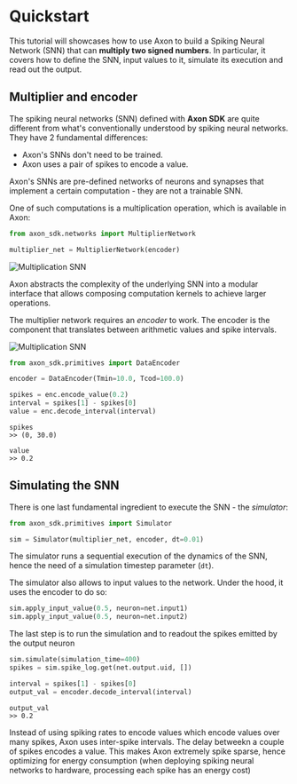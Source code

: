 # Quickstart

This tutorial will showcases how to use Axon to build a Spiking Neural Network (SNN) that can **multiply two signed numbers**. In particular, it covers how to define the SNN, input values to it, simulate its execution and read out the output.


## Multiplier and encoder

The spiking neural networks (SNN) defined with **Axon SDK** are quite different from what's conventionally understood by spiking neural networks. They have 2 fundamental differences:

- Axon's SNNs don't need to be trained.
- Axon uses a pair of spikes to encode a value.

Axon's SNNs are pre-defined networks of neurons and synapses that implement a certain computation - they are not a trainable SNN.

One of such computations is a multiplication operation, which is available in Axon:

```python
from axon_sdk.networks import MultiplierNetwork

multiplier_net = MultiplierNetwork(encoder)
```

![Multiplication SNN](../figs/mul_block.png)

Axon abstracts the complexity of the underlying SNN into a modular interface that allows composing computation kernels to achieve larger operations.

The multiplier network requires an *encoder* to work. The encoder is the component that translates between arithmetic values and spike intervals.

![Multiplication SNN](../figs/encoder.png)

```python
from axon_sdk.primitives import DataEncoder

encoder = DataEncoder(Tmin=10.0, Tcod=100.0)

spikes = enc.encode_value(0.2)
interval = spikes[1] - spikes[0]
value = enc.decode_interval(interval)
```
```text
spikes
>> (0, 30.0)

value
>> 0.2
```

## Simulating the SNN

There is one last fundamental ingredient to execute the SNN - the *simulator*:

```python
from axon_sdk.primitives import Simulator

sim = Simulator(multiplier_net, encoder, dt=0.01)
```

The simulator runs a sequential execution of the dynamics of the SNN, hence the need of a simulation timestep parameter (`dt`).

The simulator also allows to input values to the network. Under the hood, it uses the encoder to do so:

```python
sim.apply_input_value(0.5, neuron=net.input1)
sim.apply_input_value(0.5, neuron=net.input2)
```

The last step is to run the simulation and to readout the spikes emitted by the output neuron

```python
sim.simulate(simulation_time=400)
spikes = sim.spike_log.get(net.output.uid, [])

interval = spikes[1] - spikes[0]
output_val = encoder.decode_interval(interval)
```
```text
output_val
>> 0.2
```



Instead of using spiking rates to encode values which encode values over many spikes, Axon uses inter-spike intervals. The delay betweekn a couple of spikes encodes a value. This makes Axon extremely spike sparse, hence optimizing for energy consumption (when deploying spiking neural networks to hardware, processing each spike has an energy cost)

